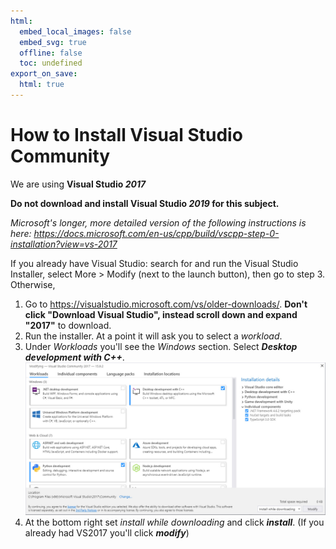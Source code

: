```yaml
---
html:
  embed_local_images: false
  embed_svg: true
  offline: false
  toc: undefined
export_on_save:
  html: true
---
```

# How to Install Visual Studio Community

We are using **Visual Studio _2017_**

**Do not download and install Visual Studio _2019_ for this subject.**

_Microsoft's longer, more detailed version of the following instructions is here: <https://docs.microsoft.com/en-us/cpp/build/vscpp-step-0-installation?view=vs-2017>_ 

If you already have Visual Studio: search for and run the Visual Studio Installer, select More > Modify (next to the launch button), then go to step 3. Otherwise,

1. Go to https://visualstudio.microsoft.com/vs/older-downloads/. **Don't click "Download Visual Studio", instead scroll down and expand "2017"** to download.
2. Run the installer. At a point it will ask you to select a _workload_.
3. Under _Workloads_ you'll see the _Windows_ section. Select _**Desktop development with C++**_.
   ![workloads](assets/week1/visual_studio_workload_cpp.jpg)
4. At the bottom right set _install while downloading_ and click _**install**_. (If you already had VS2017 you'll click _**modify**_)